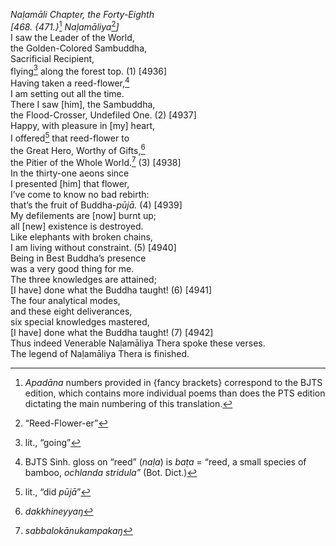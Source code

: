 *Naḷamāli Chapter, the Forty-Eighth*  
*\[468. {471.}*[^1] *Naḷamāliya*[^2]*\]*  
I saw the Leader of the World,  
the Golden-Colored Sambuddha,  
Sacrificial Recipient,  
flying[^3] along the forest top. (1) \[4936\]  
Having taken a reed-flower,[^4]  
I am setting out all the time.  
There I saw \[him\], the Sambuddha,  
the Flood-Crosser, Undefiled One. (2) \[4937\]  
Happy, with pleasure in \[my\] heart,  
I offered[^5] that reed-flower to  
the Great Hero, Worthy of Gifts,[^6]  
the Pitier of the Whole World.[^7] (3) \[4938\]  
In the thirty-one aeons since  
I presented \[him\] that flower,  
I’ve come to know no bad rebirth:  
that’s the fruit of Buddha-*pūjā.* (4) \[4939\]  
My defilements are \[now\] burnt up;  
all \[new\] existence is destroyed.  
Like elephants with broken chains,  
I am living without constraint. (5) \[4940\]  
Being in Best Buddha’s presence  
was a very good thing for me.  
The three knowledges are attained;  
\[I have\] done what the Buddha taught! (6) \[4941\]  
The four analytical modes,  
and these eight deliverances,  
six special knowledges mastered,  
\[I have\] done what the Buddha taught! (7) \[4942\]  
Thus indeed Venerable Naḷamāliya Thera spoke these verses.  
The legend of Naḷamāliya Thera is finished.  
[^1]: *Apadāna* numbers provided in {fancy brackets} correspond to the
    BJTS edition, which contains more individual poems than does the PTS
    edition dictating the main numbering of this translation.  
[^2]: “Reed-Flower-er”  
[^3]: lit., “going”  
[^4]: BJTS Sinh. gloss on “reed” (*naḷa*) is *baṭa* = “reed, a small
    species of bamboo, *ochlanda stridula”* (Bot. Dict.)  
[^5]: lit., “did *pūjā*”  
[^6]: *dakkhineyyaŋ*  
[^7]: *sabbalokānukampakaŋ*
